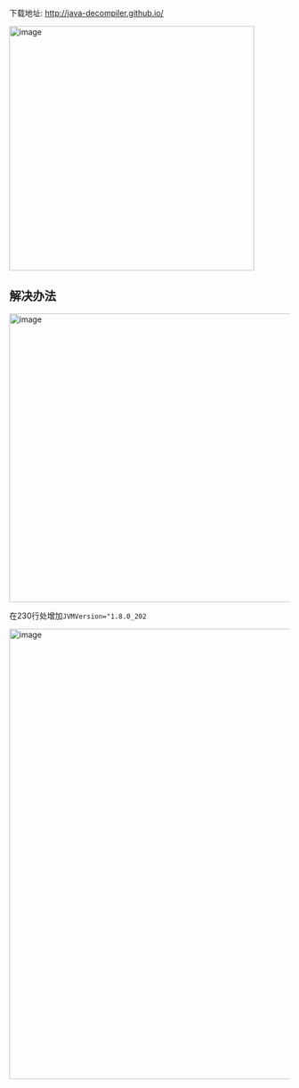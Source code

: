 下载地址: http://java-decompiler.github.io/

<img width="440" alt="image" src="https://user-images.githubusercontent.com/49633468/211228055-b0de0093-7f61-44e0-92ab-a5b3517acd11.png">

## 解决办法

<img width="519" alt="image" src="https://user-images.githubusercontent.com/49633468/211228140-4722afc7-7d63-4746-8150-4f21f191a962.png">

在230行处增加`JVMVersion="1.8.0_202`

<img width="810" alt="image" src="https://user-images.githubusercontent.com/49633468/211228085-c3b06594-6e32-4335-91ce-9e1347d4f7d0.png">
